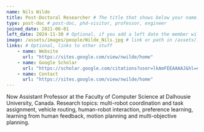 ```yaml
---
name: Nils Wilde
title: Post-Doctoral Researcher # The title that shows below your name.
type: post-doc # post-doc, phd-visitor, professor, engineer
joined_date: 2021-06-01
left_date: 2024-11-30 # Optional, if you add a left date the member will be moved to the past members section
image: /assets/images/people/Wilde_Nils.jpg # link or path in /assets/...
links: # Optional, links to other stuff
    - name: Website
      url: "https://sites.google.com/view/nwilde/home"
    - name: Google Scholar
      url: "https://scholar.google.com/citations?user=lkAmFEEAAAAJ&hl=en"
    - name: Contact
      url: "https://sites.google.com/view/nwilde/home"
---
```


<!-- Here add your interests or small paragraph. Keep it brief -->
Now Assistant Professor at the Faculty of Computer Science at Dalhousie University, Canada.
Research topics: multi-robot coordination and task assignment, vehicle routing, human-robot interaction, preference learning, learning from human feedback, motion planning and multi-objective planning.
